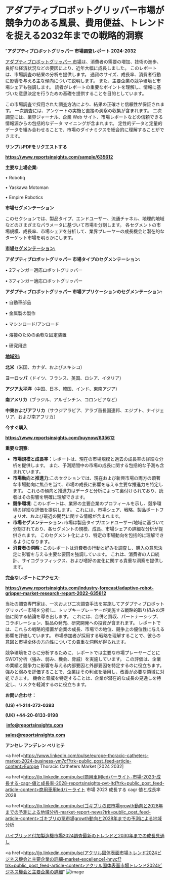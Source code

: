 # アダプティブロボットグリッパー市場が競争力のある風景、費用便益、トレンドを捉える2032年までの戦略的洞察

"<strong>アダプティブロボットグリッパー 市場調査レポート 2024-2032</strong>

<a href=https://www.reportsinsights.com/sample/635612>アダプティブロボットグリッパー 市場</a>は、消費者の需要の増加、技術の進歩、良好な経済状況などの要因により、近年大幅に成長しました。 このレポートは、市場調査の結果の分析を提供します。 通貨のサイズ、成長率、消費者行動に影響を与える主な傾向について説明します。 また、主要企業の競争環境と市場シェアも強調します。 読者がレポートの重要なポイントを理解し、情報に基づいた意思決定を行うための基礎を提供することを目的としています。

この市場調査で採用された調査方法により、結果の正確さと信頼性が保証されます。 一次調査には、アンケートの実施と直接の洞察の収集が含まれます。 二次調査には、業界ジャーナル、企業 Web サイト、市場レポートなどの信頼できる情報源からの包括的なデータ マイニングが含まれます。 定性的データと定量的データを組み合わせることで、市場のダイナミクスを総合的に理解することができます。

<strong><b>サンプルPDFをリクエストする</b></strong>

<a href=https://www.reportsinsights.com/sample/635612><strong><u>https://www.reportsinsights.com/sample/635612</u></strong></a>

<strong>主要な上場企業:</strong>

• Robotiq

• Yaskawa Motoman

• Empire Robotics

<strong>市場セグメンテーション</strong>

このセクションでは、製品タイプ、エンドユーザー、流通チャネル、地理的地域などのさまざまなパラメータに基づいて市場を分割します。 各セグメントの市場規模、成長率、市場シェアを分析して、業界プレーヤーの成長機会と潜在的なターゲット市場を明らかにします。

<strong><u>市場セグメンテーション</u></strong><strong><u>:</u></strong>

<strong>アダプティブロボットグリッパー 市場タイプのセグメンテーション:</strong>

• 2フィンガー適応ロボットグリッパー

• 3フィンガー適応ロボットグリッパー

<strong>アダプティブロボットグリッパー 市場アプリケーションのセグメンテーション:</strong>

• 自動車部品

• 金属製の製作

• マシンロード/アンロード

• 溶接のための柔軟な固定装置

• 研究用途

<strong><u>地域別</u></strong><strong><u>:</u></strong>

<strong>北米</strong>（米国、カナダ、およびメキシコ）

<strong>ヨーロッパ</strong>（ドイツ、フランス、英国、ロシア、イタリア）

<strong>アジア太平洋</strong>（中国、日本、韓国、インド、東南アジア）

<strong>南アメリカ</strong>（ブラジル、アルゼンチン、コロンビアなど）

<strong>中東およびアフリカ</strong>（サウジアラビア、アラブ首長国連邦、エジプト、ナイジェリア、および南アフリカ）

<strong>今すぐ購入</strong>

<a href=https://www.reportsinsights.com/buynow/635612><strong><u>https://www.reportsinsights.com/buynow/635612</u></strong></a>

<strong>重要な洞察:</strong>
<ul>
  <li><strong>市場規模と成長率：</strong>レポートは、現在の市場規模と過去の成長率の詳細な分析を提供します。 また、予測期間中の市場の成長に関する包括的な予測も含まれています。</li>
  <li><strong>市場動向と推進力:</strong>このセクションでは、現在および新興市場の両方の顕著な市場動向に焦点を当て、市場の成長に影響を与える主要な推進力を特定します。 これらの傾向と推進力はデータと分析によって裏付けられており、読者はその影響を明確に理解できます。</li>
  <li><strong>競争環境</strong>: このレポートは、業界の主要企業のプロフィールを示し、競争環境の詳細な評価を提供します。 これには、市場シェア、戦略、製品ポートフォリオ、および最近の開発に関する情報が含まれます。</li>
  <li><strong>市場セグメンテーション: </strong>市場は製品タイプ/エンドユーザー/地域に基づいて分割されており、各セグメントの規模、成長、市場シェアの詳細な分析が提供されます。 このセグメント化により、特定の市場動向を包括的に理解できるようになります。</li>
  <li><strong>消費者の洞察 : </strong>このレポートは消費者の行動と好みを調査し、購入の意思決定に影響を与える主要な要因を強調しています。 これは、消費者の人口統計、サイコグラフィックス、および嗜好の変化に関する貴重な洞察を提供します。</li>
</ul>
<strong>完全なレポートにアクセス:</strong>

<a href=https://www.reportsinsights.com/industry-forecast/adaptive-robot-gripper-market-research-report-2022-635612><strong><u><b>https://www.reportsinsights.com/industry-forecast/adaptive-robot-gripper-market-research-report-2022-635612</b></u></strong></a>

当社の調査専門家は、一次および二次調査手法を実施してアダプティブロボットグリッパー市場を分析し、トップキープレーヤーが実施する戦略的取り組みの評価に関する結論を導き出します。 これには、合併と買収、パートナーシップ、コラボレーション、製品の発売、研究開発への投資が含まれます。 レポートでは、これらの戦略的措置が企業の成長、市場での地位、競争上の優位性に与える影響を評価しています。 市場参加者が採用する戦略を理解することで、彼らの意図と市場全体の方向性についての貴重な洞察が得られます。

競争環境をさらに分析するために、レポートでは主要な市場プレーヤーごとにSWOT分析（強み、弱み、機会、脅威）を実施しています。 この評価は、企業の業績と競争力に影響を与える内部要因と外部要因を特定するのに役立ちます。 強みと弱みを評価することで、企業はその利点を活用し、改善が必要な領域に対処できます。 機会と脅威を特定することは、企業が潜在的な成長の見通しを特定し、リスクを軽減するのに役立ちます。

<strong>お問い合わせ：</strong>

<strong>(US) +1-214-272-0393</strong>

<strong>(UK) +44-20-8133-9198</strong>

<strong> </strong><a href=info@reportsinsights.com><strong><u>info@reportsinsights.com</u></strong></a>

<a href=sales@reportsinsights.com><strong><u>sales@reportsinsights.com</u></strong></a>

<strong>アンセレ アンデレン ベリヒテ</strong>

<a href=https://www.linkedin.com/pulse/europe-thoracic-catheters-market-2024-business-ym7cf?trk=public_post_feed-article-content>Europe Thoracic Catheters Market [2024 2032]</a>

<a href=https://jp.linkedin.com/pulse/商用車用ledバーライト-市場-2023-成長する-cagr-値と成長率-2028-reportsinsights-pvt-ltd?trk=public_post_feed-article-content>商用車用ledバーライト 市場 2023 成長する cagr 値と成長率 2028</a>

<a href=https://jp.linkedin.com/pulse/ゴキブリの罠市場growth動向と2028年までの予測による地域分析-market-report-news?trk=public_post_feed-article-content>ゴキブリの罠市場growth動向と2028年までの予測による地域分析</a>

<a href=https://www.linkedin.com/pulse/ハイブリッド付加製造機市場2024調査最新のトレンドと2030年までの成長見通し-reports-insights-expert/>ハイブリッド付加製造機市場2024調査最新のトレンドと2030年までの成長見通し</a>

<a href=https://jp.linkedin.com/pulse/アクリル固体表面市場トレンド2024ビジネス機会と主要企業の詳細-market-excellence1-hnycf?trk=public_post_feed-article-content>アクリル固体表面市場トレンド2024ビジネス機会と主要企業の詳細</a>"
![image](https://github.com/gayatrid12/RIstratergy/assets/158473851/04f42798-2fd3-4048-8f3b-0184e4dae67c)
